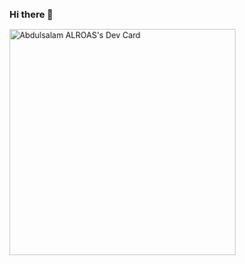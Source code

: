 ### Hi there 👋


<a href="https://app.daily.dev/aalroas"><img src="https://api.daily.dev/devcards/d93f4024915b405ea56af765059e7f3b.png?r=hic" width="400" alt="Abdulsalam ALROAS's Dev Card"/></a>
